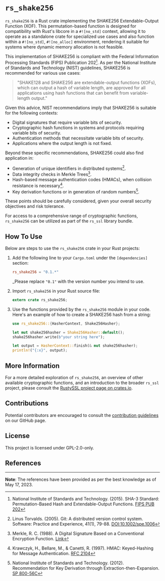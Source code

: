 # `rs_shake256`

`rs_shake256` is a Rust crate implementing the SHAKE256 Extendable-Output Function (XOF). This permutation-based function is designed for compatibility with Rust's libcore in a `#![no_std]` context, allowing it to operate as a standalone crate for specialized use cases and also function within a `#![no_std]`, `#![no_alloc]` environment, rendering it suitable for systems where dynamic memory allocation is not feasible.

This implementation of SHAKE256 is compliant with the Federal Information Processing Standards (FIPS) Publication 202[^1]. As per the National Institute of Standards and Technology (NIST) guidelines, SHAKE256 is recommended for various use cases:

> "SHAKE128 and SHAKE256 are extendable-output functions (XOFs), which can output a hash of variable length, are approved for all applications using hash functions that can benefit from variable-length output."

Given this advice, NIST recommendations imply that SHAKE256 is suitable for the following contexts:

- Digital signatures that require variable bits of security.
- Cryptographic hash functions in systems and protocols requiring variable bits of security.
- Authentication methods that necessitate variable bits of security.
- Applications where the output length is not fixed.

Beyond these specific recommendations, SHAKE256 could also find application in:

- Generation of unique identifiers in distributed systems[^2].
- Data integrity checks in Merkle Trees[^4].
- Hash-based message authentication codes (HMACs), when collision resistance is necessary[^3].
- Key derivation functions or in generation of random numbers[^6].

These points should be carefully considered, given your overall security objectives and risk tolerance.

For access to a comprehensive range of cryptographic functions, `rs_shake256` can be utilized as part of the `rs_ssl` library bundle.

## How To Use

Below are steps to use the `rs_shake256` crate in your Rust projects:

1. Add the following line to your `Cargo.toml` under the `[dependencies]` section:

    ```toml
    rs_shake256 = "0.1.*"
    ```
   _Please replace `"0.1"` with the version number you intend to use.

2. Import `rs_shake256` in your Rust source file:

    ```rust
    extern crate rs_shake256;
    ```

3. Use the functions provided by the `rs_shake256` module in your code. Here's an example of how to create a SHAKE256 hash from a string:

    ```rust
    use rs_shake256::{HasherContext, Shake256Hasher};

    let mut shake256hasher = Shake256Hasher::default();
    shake256hasher.write(b"your string here");

    let output = HasherContext::finish(& mut shake256hasher);
    println!("{:x}", output);
    ```

## More Information

For a more detailed exploration of `rs_shake256`, an overview of other available cryptographic functions, and an introduction to the broader `rs_ssl` project, please consult the [RustySSL project page on crates.io](https://crates.io/crates/rs_ssl).

## Contributions
Potential contributors are encouraged to consult the [contribution guidelines](https://github.com/RustySSL/rs_ssl/CONTRIBUTING.md) on our GitHub page.

## License

This project is licensed under GPL-2.0-only.

## References

[^1]: National Institute of Standards and Technology. (2015). SHA-3 Standard: Permutation-Based Hash and Extendable-Output Functions. [FIPS PUB 202](https://nvlpubs.nist.gov/nistpubs/FIPS/NIST.FIPS.202.pdf)

[^2]: Linus Torvalds. (2005). Git: A distributed version control system. Software: Practice and Experience, 41(1), 79-88. [DOI:10.1002/spe.1006](https://doi.org/10.1002/spe.1006)

[^3]: Krawczyk, H., Bellare, M., & Canetti, R. (1997). HMAC: Keyed-Hashing for Message Authentication. [RFC 2104](https://tools.ietf.org/html/rfc2104)

[^4]: Merkle, R. C. (1988). A Digital Signature Based on a Conventional Encryption Function. [Link](https://link.springer.com/content/pdf/10.1007/3-540-45961-8_24.pdf)

[^6]: National Institute of Standards and Technology. (2012). Recommendation for Key Derivation through Extraction-then-Expansion. [SP 800-56C](https://nvlpubs.nist.gov/nistpubs/SpecialPublications/NIST.SP.800-56Cr1.pdf)

---
**Note**: The references have been provided as per the best knowledge as of May 17, 2023.
